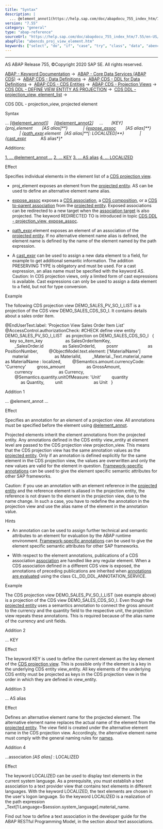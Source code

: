 ```yaml
---
title: "Syntax"
description: |
  ... @element_annot1(https://help.sap.com/doc/abapdocu_755_index_htm/7.55/en-US/abencds_element_annotations_v2.htm) @element_annot2(https://help.sap.com/doc/abapdocu_755_index_htm/7.55/en-US/abencds_element_annotations_v2.htm) ... KEY   proj_element        AS ali
version: "7.55"
category: "general"
type: "abap-reference"
sourceUrl: "https://help.sap.com/doc/abapdocu_755_index_htm/7.55/en-US/abencds_proj_view_element.htm"
abapFile: "abencds_proj_view_element.htm"
keywords: ["select", "do", "if", "case", "try", "class", "data", "abencds", "proj", "view", "element"]
---
```


* * *

AS ABAP Release 755, ©Copyright 2020 SAP SE. All rights reserved.

[ABAP - Keyword Documentation](https://help.sap.com/doc/abapdocu_755_index_htm/7.55/en-US/abenabap.htm) →  [ABAP - Core Data Services (ABAP CDS)](https://help.sap.com/doc/abapdocu_755_index_htm/7.55/en-US/abencds.htm) →  [ABAP CDS - Data Definitions](https://help.sap.com/doc/abapdocu_755_index_htm/7.55/en-US/abencds_entities.htm) →  [ABAP CDS - DDL for Data Definitions](https://help.sap.com/doc/abapdocu_755_index_htm/7.55/en-US/abencds_f1_ddl_syntax.htm) →  [ABAP CDS - CDS Entities](https://help.sap.com/doc/abapdocu_755_index_htm/7.55/en-US/abencds_view_entity.htm) →  [ABAP CDS - Projection Views](https://help.sap.com/doc/abapdocu_755_index_htm/7.55/en-US/abencds_proj_views.htm) →  [CDS DDL - DEFINE VIEW ENTITY AS PROJECTION](https://help.sap.com/doc/abapdocu_755_index_htm/7.55/en-US/abencds_define_view_as_projection.htm) →  [CDS DDL - projection\_view, element\_list](https://help.sap.com/doc/abapdocu_755_index_htm/7.55/en-US/abencds_proj_view_element_list.htm) → 

CDS DDL - projection\_view, projected element

Syntax

... *\[*[@element\_annot1](https://help.sap.com/doc/abapdocu_755_index_htm/7.55/en-US/abencds_element_annotations_v2.htm)*\]*
    *\[*[@element\_annot2](https://help.sap.com/doc/abapdocu_755_index_htm/7.55/en-US/abencds_element_annotations_v2.htm)*\]*
    ...
      *\[*KEY*\]*   *{*proj\_element        *\[*AS alias*\]**}*
            *|* *{*[expose\_assoc](https://help.sap.com/doc/abapdocu_755_index_htm/7.55/en-US/abencds_select_list_association_v2.htm)        *\[*AS alias*\]**}*
            *|* *{*[path\_expr](https://help.sap.com/doc/abapdocu_755_index_htm/7.55/en-US/abencds_path_expression_v2.htm).element   *\[*AS alias*\]**\[*: LOCALIZED*\]**}*
            *|* *{*[cast\_expr](https://help.sap.com/doc/abapdocu_755_index_htm/7.55/en-US/abencds_cast_expression_v2.htm)            AS alias*}*

Additions:

[1\. ... @element\_annot ...](#!ABAP_ADDITION_1@1@)
[2\. ... KEY](#!ABAP_ADDITION_2@2@)
[3\. ... AS alias](#!ABAP_ADDITION_3@3@)
[4\. ... LOCALIZED](#!ABAP_ADDITION_4@4@)

Effect

Specifies individual elements in the element list of a [CDS projection view](https://help.sap.com/doc/abapdocu_755_index_htm/7.55/en-US/abencds_projection_view_glosry.htm "Glossary Entry").

-   proj\_element exposes an element from the [projected entity](https://help.sap.com/doc/abapdocu_755_index_htm/7.55/en-US/abencds_pv_projected_entity_glosry.htm "Glossary Entry"). AS can be used to define an alternative element name alias.

-   [expose\_assoc](https://help.sap.com/doc/abapdocu_755_index_htm/7.55/en-US/abencds_proj_view_expose_assoc.htm) exposes a [CDS association](https://help.sap.com/doc/abapdocu_755_index_htm/7.55/en-US/abencds_association_glosry.htm "Glossary Entry"), a [CDS composition](https://help.sap.com/doc/abapdocu_755_index_htm/7.55/en-US/abencds_composition_glosry.htm "Glossary Entry"), or a [CDS to-parent association](https://help.sap.com/doc/abapdocu_755_index_htm/7.55/en-US/abento_parent_association_glosry.htm "Glossary Entry") from the [projected entity](https://help.sap.com/doc/abapdocu_755_index_htm/7.55/en-US/abencds_pv_projected_entity_glosry.htm "Glossary Entry"). Exposed associations can be redirected to a new target when the [association target](https://help.sap.com/doc/abapdocu_755_index_htm/7.55/en-US/abenassociation_target_glosry.htm "Glossary Entry") is also projected. The keyword REDIRECTED TO is introduced in topic [CDS DDL - projection\_view, expose\_assoc](https://help.sap.com/doc/abapdocu_755_index_htm/7.55/en-US/abencds_proj_view_expose_assoc.htm).

-   [path\_expr](https://help.sap.com/doc/abapdocu_755_index_htm/7.55/en-US/abencds_path_expression_v2.htm).element exposes an element of an association of the [projected entity](https://help.sap.com/doc/abapdocu_755_index_htm/7.55/en-US/abencds_pv_projected_entity_glosry.htm "Glossary Entry"). If no alternative element name alias is defined, the element name is defined by the name of the element named by the path expression.

-   A [cast\_expr](https://help.sap.com/doc/abapdocu_755_index_htm/7.55/en-US/abencds_cast_expression_v2.htm) can be used to assign a new data element to a field, for example to get additional semantic information. The addition PRESERVING TYPE is obligatory and must be used. For a cast expression, an alias name must be specified with the keyword AS.
    Caution: In CDS projection views, only a limited form of cast expressions is available. Cast expressions can only be used to assign a data element to a field, but not for type conversion.

Example

The following CDS projection view DEMO\_SALES\_PV\_SO\_I\_LIST is a projection of the CDS view DEMO\_SALES\_CDS\_SO\_I. It contains details about a sales order item.

@EndUserText.label: 'Projection View Sales Order Item List'
@AccessControl.authorizationCheck: #CHECK
define view entity DEMO\_SALES\_PV\_SO\_I\_LIST
  as projection on DEMO\_SALES\_CDS\_SO\_I
  {
    key so\_item\_key                   as SalesOrderItemKey,
        \_SalesOrder.id                as SalesOrderId,
        posnr                         as PositionNumber,
        @ObjectModel.text.element: \['MaterialName'\]
        material                      as MaterialId,
        \_Material.\_Text.material\_name as MaterialName : localized,
        @Semantics.amount.currencyCode: 'Currency'
        gross\_amount                  as GrossAmount,
        currency                      as Currency,
        @Semantics.quantity.unitOfMeasure: 'Unit'
        quantity                      as Quantity,
        unit                          as Unit
  }

Addition 1

... @element\_annot ...

Effect

Specifies an annotation for an element of a projection view. All annotations must be specified before the element using [@element\_annot](https://help.sap.com/doc/abapdocu_755_index_htm/7.55/en-US/abencds_proj_view_annotations.htm).

Projected elements inherit the element annotations from the projected entity. Any annotations defined in the CDS entity view\_entity at element level are passed to the CDS projection view projection\_view. This means that the CDS projection view has the same annotation values as the [projected entity](https://help.sap.com/doc/abapdocu_755_index_htm/7.55/en-US/abencds_pv_projected_entity_glosry.htm "Glossary Entry"). Only if an annotation is defined explicitly for the same element in the CDS projection view, the values are overwritten and only the new values are valid for the element in question. [Framework-specific annotations](https://help.sap.com/doc/abapdocu_755_index_htm/7.55/en-US/abenfrmwrk_annotation_glosry.htm "Glossary Entry") can be used to give the element specific semantic attributes for other SAP frameworks.

Caution: if you use an annotation with an element reference in the [projected entity](https://help.sap.com/doc/abapdocu_755_index_htm/7.55/en-US/abencds_pv_projected_entity_glosry.htm "Glossary Entry") and the reference element is aliased in the projection entity, the reference is not drawn to the element in the projection view, due to the name change. In such a case, you have to redefine the annotation in the projection view and use the alias name of the element in the annotation value.

Hints

-   An annotation can be used to assign further technical and semantic attributes to an element for evaluation by the ABAP runtime environment. [Framework-specific annotations](https://help.sap.com/doc/abapdocu_755_index_htm/7.55/en-US/abenfrmwrk_annotation_glosry.htm "Glossary Entry") can be used to give the element specific semantic attributes for other SAP frameworks.

-   With respect to the element annotations, publications of a CDS association [association](https://help.sap.com/doc/abapdocu_755_index_htm/7.55/en-US/abencds_select_list_association_v2.htm) are handled like any regular element. When a CDS association defined in a different CDS view is exposed, the annotations of preceding publications are inherited when [annotations are evaluated](https://help.sap.com/doc/abapdocu_755_index_htm/7.55/en-US/abencds_annotations_analysis.htm) using the class CL\_DD\_DDL\_ANNOTATION\_SERVICE.
    

Example

The CDS projection view DEMO\_SALES\_PV\_SO\_I\_LIST (see example above) is a projection of the CDS view DEMO\_SALES\_CDS\_SO\_I. Even though the [projected entity](https://help.sap.com/doc/abapdocu_755_index_htm/7.55/en-US/abencds_pv_projected_entity_glosry.htm "Glossary Entry") uses a semantics annotation to connect the gross amount to the currency and the quantity field to the respective unit, the projection view repeats these annotations. This is required because of the alias name of the currency and unit fields.

Addition 2

... KEY

Effect

The keyword KEY is used to define the current element as the key element of the [CDS projection view](https://help.sap.com/doc/abapdocu_755_index_htm/7.55/en-US/abencds_projection_view_glosry.htm "Glossary Entry"). This is possible only if the element is a key in the underlying CDS entity view\_entity. All key elements of the underlying CDS entity must be projected as keys in the CDS projection view in the order in which they are defined in view\_entity.

Addition 3

... AS alias

Effect

Defines an alternative element name for the projected element. The alternative element name replaces the actual name of the element from the [projected entity](https://help.sap.com/doc/abapdocu_755_index_htm/7.55/en-US/abencds_pv_projected_entity_glosry.htm "Glossary Entry"). The view field is created under the alternative element name in the CDS projection view. Accordingly, the alternative element name must comply with the general naming rules for [names](https://help.sap.com/doc/abapdocu_755_index_htm/7.55/en-US/abencds_general_syntax_rules.htm).

Addition 4

...association *\[*AS alias*\]* : LOCALIZED

Effect

The keyword LOCALIZED can be used to display text elements in the current system language. As a prerequisite, you must establish a text association to a text provider view that contains text elements in different languages. With the keyword LOCALIZED, the text elements are chosen in the user's logon language. So the keyword LOCALIZED is a realization of the path expression \_Text\[1:Language=$session.system\_language\].material\_name.

Find out how to define a text association in the developer guide for the ABAP RESTful Programming Model, in the section about text associations.